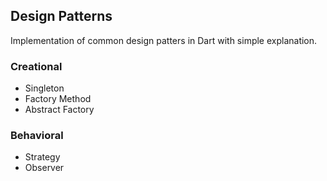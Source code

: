 Design Patterns
---------------
Implementation of common design patters in Dart with simple explanation.

### Creational
* Singleton
* Factory Method
* Abstract Factory

### Behavioral
* Strategy
* Observer